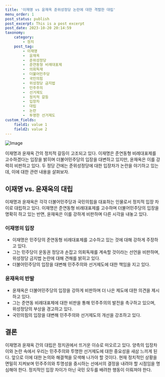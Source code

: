 ```yaml
---
title: '이재명 vs 윤재옥 준위성정당 논란에 대한 격렬한 대립'
menu_order: 1
post_status: publish
post_excerpt: This is a post excerpt
post_date: 2023-10-20 20:14:59
taxonomy:
    category:
        - 정치
    post_tag:
        - 이재명
        -  윤재옥
        -  준위성정당
        -  준연동형 비례대표제
        -  의회독재
        -  더불어민주당
        -  국민의힘
        -  위성정당 금지법
        -  민주주의
        -  선거제도
        -  정치적 갈등
        -  입장차
        -  대립
        -  논란
        -  투명한 선거제도
custom_fields:
    field1: value 1
    field2: value 2
---
```


![Image](https://imgnews.pstatic.net/image/119/2024/02/06/0002797121_001_20240206100903794.jpeg?type=w647)


이재명과 윤재옥 간의 정치적 갈등이 고조되고 있다. 이재명은 준연동형 비례대표제를 고수하겠다는 입장을 밝히며 더불어민주당의 입장을 대변하고 있지만, 윤재옥은 이를 강력히 비판하고 있다. 두 정당 간에는 준위성정당에 대한 입장차가 논란을 야기하고 있는데, 이에 대한 관련 내용을 살펴보자.

## 이재명 vs. 윤재옥의 대립

이재명과 윤재옥은 각각 더불어민주당과 국민의힘을 대표하는 인물로서 정치적 입장 차이로 대립하고 있다. 이재명은 준연동형 비례대표제를 고수하며 더불어민주당의 입장을 명확히 하고 있는 반면, 윤재옥은 이를 강하게 비판하며 다른 시각을 내놓고 있다.

### 이재명의 입장

- 이재명은 민주당의 준연동형 비례대표제를 고수하고 있는 것에 대해 강하게 주장하고 있다.
- 그는 민주당이 운동권 정당과 손잡고 의회독재를 계속할 것이라는 선언을 비판하며, 위성정당 금지법 논란에 대해 견해를 밝히고 있다.
- 더불어민주당의 입장을 대변해 민주주의와 선거제도에 대한 책임을 지고 있다.

### 윤재옥의 반발

- 윤재옥은 더불어민주당의 입장을 강하게 비판하며 더 나은 제도에 대한 의견을 제시하고 있다.
- 그는 준연동 비례대표제에 대한 비판을 통해 민주주의의 발전을 촉구하고 있으며, 위성정당의 부상을 경고하고 있다.
- 국민의힘의 입장을 대변해 민주주의와 선거제도의 개선을 강조하고 있다.

## 결론

이재명과 윤재옥 간의 대립은 정치권에서 뜨거운 이슈로 떠오르고 있다. 양측의 입장차이와 논란 속에서 우리는 민주주의와 투명한 선거제도에 대한 중요성을 새삼 느끼게 된다. 앞으로 이에 대한 논의와 해결책을 모색해 나가야 할 것이다. 현재 정치적인 상황을 면밀히 지켜보며 민주주의와 투명성을 중시하는 선에서의 결정을 내려야 할 시점임을 명심해야 한다. 정치적인 입장 차이가 아닌 국민 모두를 배려한 행동이 이뤄져야 한다.
